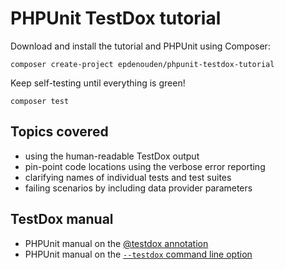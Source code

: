 # PHPUnit TestDox tutorial

Download and install the tutorial and PHPUnit using Composer:
```shell script
composer create-project epdenouden/phpunit-testdox-tutorial
```

Keep self-testing until everything is green!
```shell script
composer test
```

## Topics covered
- using the human-readable TestDox output
- pin-point code locations using the verbose error reporting
- clarifying names of individual tests and test suites
- failing scenarios by including data provider parameters

## TestDox manual
- PHPUnit manual on the [@testdox annotation](https://phpunit.readthedocs.io/en/9.0/annotations.html#testdox)
- PHPUnit manual on the [`--testdox` command line option](https://phpunit.readthedocs.io/en/9.0/textui.html#testdox)
